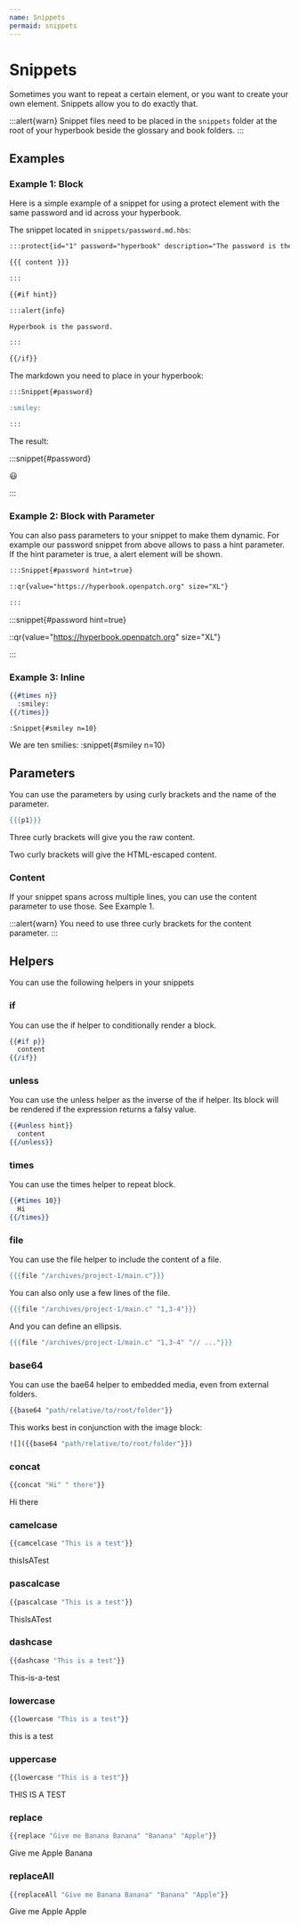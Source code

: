```yaml
---
name: Snippets
permaid: snippets
---
```


# Snippets

Sometimes you want to repeat a certain element, or you want to create
your own element. Snippets allow you to do exactly that.

:::alert{warn}
Snippet files need to be placed in the `snippets` folder at the root of
your hyperbook beside the glossary and book folders.
:::

## Examples

### Example 1: Block

Here is a simple example of a snippet for using a protect element with
the same password and id across your hyperbook.

The snippet located in `snippets/password.md.hbs`:

```md
:::protect{id="1" password="hyperbook" description="The password is the name of this project."}

{{{ content }}}

:::

{{#if hint}}

:::alert{info}

Hyperbook is the password.

:::

{{/if}}
```

The markdown you need to place in your hyperbook:

```md
:::Snippet{#password}

:smiley:

:::
```

The result:

:::snippet{#password}

:smiley:

:::

### Example 2: Block with Parameter

You can also pass parameters to your snippet to make them dynamic. For
example our password snippet from above allows to pass a hint
parameter. If the hint parameter is true, a alert element will be shown.

```md
:::Snippet{#password hint=true}

::qr{value="https://hyperbook.openpatch.org" size="XL"}

:::
```

:::snippet{#password hint=true}

::qr{value="https://hyperbook.openpatch.org" size="XL"}

:::

### Example 3: Inline

```hbs
{{#times n}}
  :smiley:
{{/times}}
```

```md
:Snippet{#smiley n=10}
```

We are ten smilies: :snippet{#smiley n=10}

## Parameters

You can use the parameters by using curly brackets and the name of the
parameter.

```hbs
{{{p1}}}
```

Three curly brackets will give you the raw content.

Two curly brackets will give the HTML-escaped content.

### Content

If your snippet spans across multiple lines, you can use the content
parameter to use those. See Example 1.

:::alert{warn}
You need to use three curly brackets for the content parameter.
:::

## Helpers

You can use the following helpers in your snippets

### if

You can use the if helper to conditionally render a block.

```hbs
{{#if p}}
  content
{{/if}}
```

### unless

You can use the unless helper as the inverse of the if helper. Its block will be rendered if the expression returns a falsy value.

```hbs
{{#unless hint}}
  content
{{/unless}}
```

### times

You can use the times helper to repeat block.

```hbs
{{#times 10}}
  Hi
{{/times}}
```

### file

You can use the file helper to include the content of a file.

```hbs
{{{file "/archives/project-1/main.c"}}}
```

You can also only use a few lines of the file.

```hbs
{{{file "/archives/project-1/main.c" "1,3-4"}}}
```

And you can define an ellipsis.

```hbs
{{{file "/archives/project-1/main.c" "1,3-4" "// ..."}}}
```

### base64

You can use the bae64 helper to embedded media, even from external folders.

```hbs
{{base64 "path/relative/to/root/folder"}}
```

This works best in conjunction with the image block:

```hbs
![]({{base64 "path/relative/to/root/folder"}})
```

### concat

```hbs
{{concat "Hi" " there"}}
```

Hi there

### camelcase

```hbs
{{camcelcase "This is a test"}}
```

thisIsATest

### pascalcase

```hbs
{{pascalcase "This is a test"}}
```

ThisIsATest

### dashcase

```hbs
{{dashcase "This is a test"}}
```

This-is-a-test

### lowercase

```hbs
{{lowercase "This is a test"}}
```

this is a test

### uppercase

```hbs
{{lowercase "This is a test"}}
```

THIS IS A TEST

### replace

```hbs
{{replace "Give me Banana Banana" "Banana" "Apple"}}
```

Give me Apple Banana

### replaceAll

```hbs
{{replaceAll "Give me Banana Banana" "Banana" "Apple"}}
```

Give me Apple Apple
